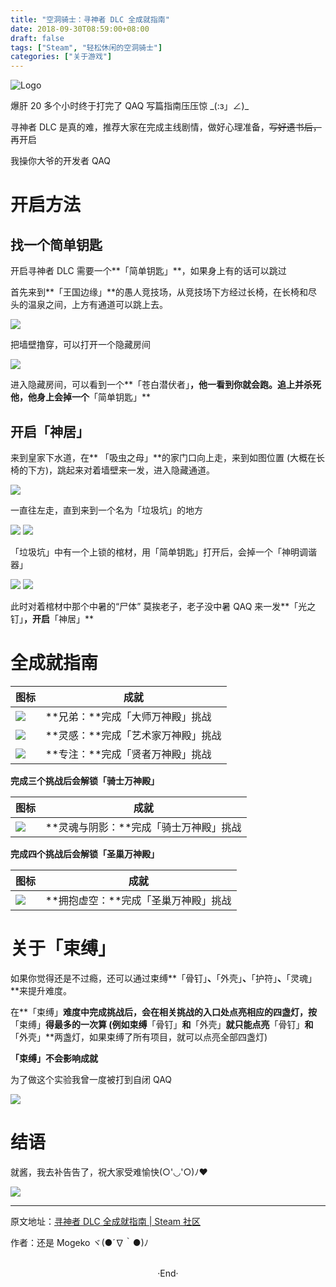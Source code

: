 ```yaml
---
title: "空洞骑士：寻神者 DLC 全成就指南"
date: 2018-09-30T08:59:00+08:00
draft: false
tags: ["Steam", "轻松休闲的空洞骑士"]
categories: ["关于游戏"]
---
```


<img src="https://mogeko.github.io/images/019/logo.jpg"  alt="Logo"  style="border:0" />

爆肝 20 多个小时终于打完了 QAQ
写篇指南压压惊 \_(:з」∠)\_

寻神者 DLC 是真的难，推荐大家在完成主线剧情，做好心理准备，<del>写好遗书后，</del>再开启

<span class="spoiler" >我操你大爷的开发者 QAQ</span>

# 开启方法

## 找一个简单钥匙

开启寻神者 DLC 需要一个**「简单钥匙」**，如果身上有的话可以跳过

首先来到**「王国边缘」**的愚人竞技场，从竞技场下方经过长椅，在长椅和尽头的温泉之间，上方有通道可以跳上去。

<img src="https://steamuserimages-a.akamaihd.net/ugc/941706910127720802/3887766AB03FDE17ED254610E5333492A842F97D/" style="border:0" />

把墙壁撸穿，可以打开一个隐藏房间

<img src="https://steamuserimages-a.akamaihd.net/ugc/941706910127722487/ECB6722E2C094422AB7F31D3C51441479AB392B8/" style="border:0" />

进入隐藏房间，可以看到一个**「苍白潜伏者」**，他一看到你就会跑。追上并杀死他，他身上会掉一个**「简单钥匙」**

## 开启「神居」

来到皇家下水道，在** 「吸虫之母」**的家门口向上走，来到如图位置 (大概在长椅的下方)，跳起来对着墙壁来一发，进入隐藏通道。

<img src="https://steamuserimages-a.akamaihd.net/ugc/941706910127731980/0B267B9D66B22E341901C01D8E6E85FE0EDE11A6/" style="border:0" />

一直往左走，直到来到一个名为「垃圾坑」的地方

<img src="https://steamuserimages-a.akamaihd.net/ugc/941706910127733672/EA2C53A1B6F0F14953B8E986E4C2DE10DAB4079F/" style="border:0" />


<img src="https://steamuserimages-a.akamaihd.net/ugc/941706910127735000/65E00823B261FC2CF1AF313C8645DA683F908C9E/" style="border:0" />

「垃圾坑」中有一个上锁的棺材，用「简单钥匙」打开后，会掉一个「神明调谐器」

<img src="https://steamuserimages-a.akamaihd.net/ugc/941706910127736304/4119CD178396BC63269BC57B13C8628413FC2C69/" style="border:0" />

<img src="https://steamuserimages-a.akamaihd.net/ugc/941706910127737280/F396BFF24C1C5E02CC809B54CDECB2826E79DC42/" style="border:0" />


此时对着棺材中那个中暑的“尸体” <span class="spoiler" >莫挨老子，老子没中暑 QAQ</span> 来一发**「光之钉」**，开启**「神居」**



# 全成就指南

| 图标                                                         | 成就                               |
| ------------------------------------------------------------ | ---------------------------------- |
|  <img src="https://steamuserimages-a.akamaihd.net/ugc/941706910127529487/9937E1FABC4F0EA2FEEBAFD0B6F20C025B52AEEC/" style="border:0" /> | **兄弟：**完成「大师万神殿」挑战   |
|  <img src="https://steamuserimages-a.akamaihd.net/ugc/941706910127530081/17F7D048DECF5C20BAB0A7BD11F2FAC5CACA050A/" style="border:0" /> | **灵感：**完成「艺术家万神殿」挑战 |
|  <img src="https://steamuserimages-a.akamaihd.net/ugc/941706910127530647/382C7998E9B0B60A850D8BDF4C7F4A515A8B3481/"  style="border:0" /> | **专注：**完成「贤者万神殿」挑战   |

**完成三个挑战后会解锁「骑士万神殿」**

| 图标                                                         | 成就                                   |
| ------------------------------------------------------------ | -------------------------------------- |
|  <img src="https://steamuserimages-a.akamaihd.net/ugc/941706910127531198/5857AE3A16211B09755B086F37F411ADEAD38131/" style="border:0" /> | **灵魂与阴影：**完成「骑士万神殿」挑战 |

**完成四个挑战后会解锁「圣巢万神殿」**

| 图标                                                         | 成就                                 |
| ------------------------------------------------------------ | ------------------------------------ |
|  <img src="https://steamuserimages-a.akamaihd.net/ugc/941706910127531615/671C16432F460CDD9EFF88D5C01B4ABC7CFE2703/" style="border:0" /> | **拥抱虚空：**完成「圣巢万神殿」挑战 |



# 关于「束缚」

如果你觉得还是不过瘾，还可以通过束缚**「骨钉」**、**「外壳」**、**「护符」**、**「灵魂」**来提升难度。

在**「束缚」**难度中完成挑战后，会在相关挑战的入口处点亮相应的四盏灯，按**「束缚」**得最多的一次算 (例如束缚**「骨钉」**和**「外壳」**就只能点亮**「骨钉」**和**「外壳」**两盏灯，如果束缚了所有项目，就可以点亮全部四盏灯)

**「束缚」不会影响成就**


<span class="spoiler" >为了做这个实验我曾一度被打到自闭 QAQ</span>

<img src="https://steamuserimages-a.akamaihd.net/ugc/941706910127612824/BD136FFE9A6F394E584F627B32F2AFB747733473/" style="border:0" />





# 结语

就酱，我去补告告了，祝大家受难愉快(○'◡'○)ﾉ♥

<img src="https://steamuserimages-a.akamaihd.net/ugc/941706910124697569/9E941323DE8DFE4CBE8746FF52F92855E8807A73/" style="border:0" />



---

原文地址：[寻神者 DLC 全成就指南 | Steam 社区](https://steamcommunity.com/sharedfiles/filedetails/?id=1526374935)

作者：还是 Mogeko ヾ(●´∇｀●)ﾉ





<br>

<center>  ·End·  </center>